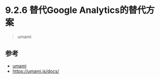 # 9.2.6 替代Google Analytics的替代方案

>umami




## 参考
- [umami](https://github.com/mikecao/umami)
- https://umami.is/docs/
